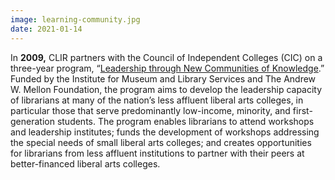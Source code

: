 ```yaml
---
image: learning-community.jpg
date: 2021-01-14
---
```

In **2009,** CLIR partners with the Council of Independent Colleges (CIC) on a three-year program, “[Leadership through New Communities of Knowledge](https://web.archive.org/web/20210130214829/https://www.clir.org/2009/09/clir-issues-number-71/).” Funded by the Institute for Museum and Library Services and The Andrew W. Mellon Foundation, the program aims to develop the leadership capacity of librarians at many of the nation’s less affluent liberal arts colleges, in particular those that serve predominantly low-income, minority, and first-generation students. The program enables librarians to attend workshops and leadership institutes; funds the development of workshops addressing the special needs of small liberal arts colleges; and creates opportunities for librarians from less affluent institutions to partner with their peers at better-financed liberal arts colleges.